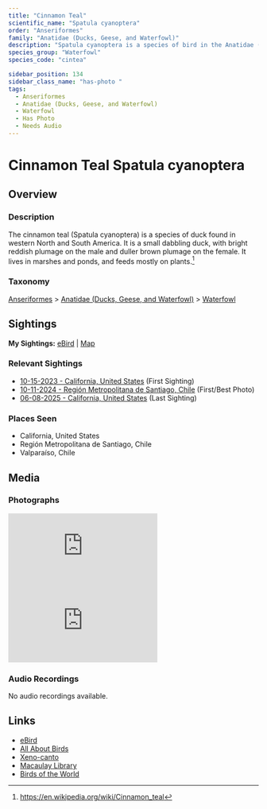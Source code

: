 ```yaml
---
title: "Cinnamon Teal"
scientific_name: "Spatula cyanoptera"
order: "Anseriformes"
family: "Anatidae (Ducks, Geese, and Waterfowl)"
description: "Spatula cyanoptera is a species of bird in the Anatidae (Ducks, Geese, and Waterfowl) family. It has been observed 14 times. It has been photographed."
species_group: "Waterfowl"
species_code: "cintea"

sidebar_position: 134
sidebar_class_name: "has-photo "
tags: 
  - Anseriformes
  - Anatidae (Ducks, Geese, and Waterfowl)
  - Waterfowl
  - Has Photo
  - Needs Audio
---
```


# Cinnamon Teal <span className='sci_name'>Spatula cyanoptera</span>

## Overview

### Description
The cinnamon teal (Spatula cyanoptera) is a species of duck found in western North and South America. It is a small dabbling duck, with bright reddish plumage on the male and duller brown plumage on the female. It lives in marshes and ponds, and feeds mostly on plants.[^1]

[^1]: https://en.wikipedia.org/wiki/Cinnamon_teal

### Taxonomy
[Anseriformes](/tags/anseriformes) > [Anatidae (Ducks, Geese, and Waterfowl)](/tags/anatidae-ducks-geese-and-waterfowl) > [Waterfowl](/tags/waterfowl)


## Sightings

**My Sightings:** [eBird](https://ebird.org/lifelist?r=world&time=life&spp=cintea) | [Map](/map?species_code=cintea)

### Relevant Sightings

* [10-15-2023 - California, United States](https://ebird.org/checklist/S152332833) (First Sighting)
* [10-11-2024 - Región Metropolitana de Santiago, Chile](https://ebird.org/checklist/S198398135) (First/Best Photo)
* [06-08-2025 - California, United States](https://ebird.org/checklist/S248217323) (Last Sighting)

### Places Seen

* California, United States
* Región Metropolitana de Santiago, Chile
* Valparaíso, Chile



## Media
### Photographs
<iframe className="photo_iframe horizontal" src="https://macaulaylibrary.org/asset/627867335/embed" frameBorder="0" allowFullScreen></iframe>
<iframe className="photo_iframe horizontal" src="https://macaulaylibrary.org/asset/632226346/embed" frameBorder="0" allowFullScreen></iframe>

### Audio Recordings
No audio recordings available.

## Links
* [eBird](https://ebird.org/species/cintea) 
* [All About Birds](https://www.allaboutbirds.org/guide/cintea) 
* [Xeno-canto](https://www.xeno-canto.org/species/spatula-cyanoptera) 
* [Macaulay Library](https://search.macaulaylibrary.org/catalog?taxonCode=cintea&sort=rating_rank_desc)
* [Birds of the World](https://birdsoftheworld.org/bow/species/cintea)
